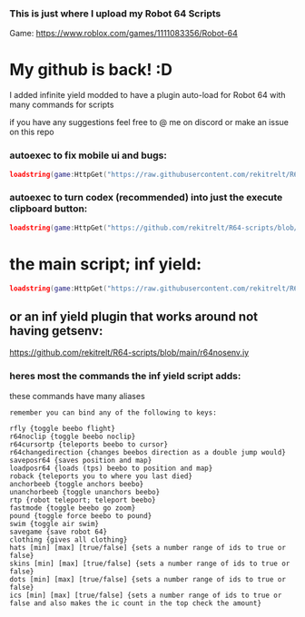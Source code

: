 ### This is just where I upload my Robot 64 Scripts

Game: https://www.roblox.com/games/1111083356/Robot-64

# My github is back! :D
I added infinite yield modded to have a plugin auto-load for Robot 64 with many commands for scripts

if you have any suggestions feel free to @ me on discord or make an issue on this repo

### autoexec to fix mobile ui and bugs:
```lua
loadstring(game:HttpGet("https://raw.githubusercontent.com/rekitrelt/R64-scripts/main/R64%20mobile%20fix.lua"))()
```
### autoexec to turn codex (recommended) into just the execute clipboard button:
```lua
loadstring(game:HttpGet("https://github.com/rekitrelt/R64-scripts/blob/main/fix%20codex.lua"))()
```

# the main script; inf yield:
```lua
loadstring(game:HttpGet("https://raw.githubusercontent.com/rekitrelt/R64-scripts/main/R64%20inf%20yield%20Public.lua"))()
```

## or an inf yield plugin that works around not having getsenv:
https://github.com/rekitrelt/R64-scripts/blob/main/r64nosenv.iy

### heres most the commands the inf yield script adds:
these commands have many aliases
```
remember you can bind any of the following to keys:

rfly {toggle beebo flight}
r64noclip {toggle beebo noclip}
r64cursortp {teleports beebo to cursor}
r64changedirection {changes beebos direction as a double jump would}
saveposr64 {saves position and map}
loadposr64 {loads (tps) beebo to position and map}
roback {teleports you to where you last died}
anchorbeeb {toggle anchors beebo}
unanchorbeeb {toggle unanchors beebo}
rtp {robot teleport; teleport beebo}
fastmode {toggle beebo go zoom}
pound {toggle force beebo to pound}
swim {toggle air swim}
savegame {save robot 64}
clothing {gives all clothing}
hats [min] [max] [true/false] {sets a number range of ids to true or false}
skins [min] [max] [true/false] {sets a number range of ids to true or false}
dots [min] [max] [true/false] {sets a number range of ids to true or false}
ics [min] [max] [true/false] {sets a number range of ids to true or false and also makes the ic count in the top check the amount}
```
